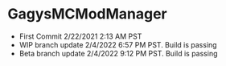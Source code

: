 # GagysMCModManager

* First Commit 2/22/2021 2:13 AM PST
* WIP branch update 2/4/2022 6:57 PM PST. Build is passing
* Beta branch update 2/4/2022 9:12 PM PST. Build is passing